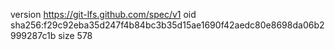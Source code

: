 version https://git-lfs.github.com/spec/v1
oid sha256:f29c92eba35d247f4b84bc3b35d15ae1690f42aedc80e8698da06b2999287c1b
size 578
